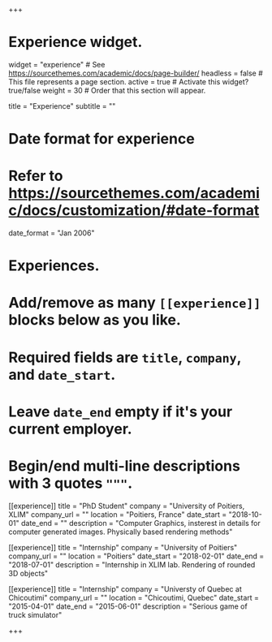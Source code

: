 +++
# Experience widget.
widget = "experience"  # See https://sourcethemes.com/academic/docs/page-builder/
headless = false  # This file represents a page section.
active = true  # Activate this widget? true/false
weight = 30  # Order that this section will appear.

title = "Experience"
subtitle = ""

# Date format for experience
#   Refer to https://sourcethemes.com/academic/docs/customization/#date-format
date_format = "Jan 2006"

# Experiences.
#   Add/remove as many `[[experience]]` blocks below as you like.
#   Required fields are `title`, `company`, and `date_start`.
#   Leave `date_end` empty if it's your current employer.
#   Begin/end multi-line descriptions with 3 quotes `"""`.
[[experience]]
  title = "PhD Student"
  company = "University of Poitiers, XLIM"
  company_url = ""
  location = "Poitiers, France"
  date_start = "2018-10-01"
  date_end = ""
  description = "Computer Graphics, insterest in details for computer generated images. Physically based rendering methods"

[[experience]]
  title = "Internship"
  company = "University of Poitiers"
  company_url = ""
  location = "Poitiers"
  date_start = "2018-02-01"
  date_end = "2018-07-01"
  description = "Internship in XLIM lab. Rendering of rounded 3D objects"

[[experience]]
  title = "Internship"
  company = "Universty of Quebec at Chicoutimi"
  company_url = ""
  location = "Chicoutimi, Quebec"
  date_start = "2015-04-01"
  date_end = "2015-06-01"
  description = "Serious game of truck simulator"

+++
